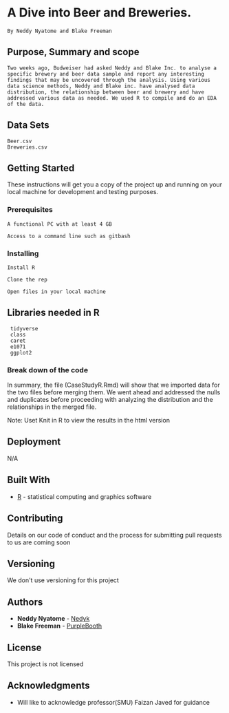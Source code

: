 
# A Dive into Beer and Breweries.
    By Neddy Nyatome and Blake Freeman


## Purpose, Summary and scope 

```
Two weeks ago, Budweiser had asked Neddy and Blake Inc. to analyse a specific brewery and beer data sample and report any interesting findings that may be uncovered through the analysis. Using various data science methods, Neddy and Blake inc. have analysed data distribution, the relationship between beer and brewery and have addressed various data as needed. We used R to compile and do an EDA of the data. 
``` 

## Data Sets 
    Beer.csv
    Breweries.csv 


## Getting Started


These instructions will get you a copy of the project up and running on your local machine for development and testing purposes. 

### Prerequisites

```
A functional PC with at least 4 GB 
```

```
Access to a command line such as gitbash
```

### Installing


```
Install R 
```
```
Clone the rep 
```
 
```
Open files in your local machine 
```


## Libraries needed in R
   ```
    tidyverse
    class 
    caret 
    e1071
    ggplot2 
```

### Break down of the code


In summary, the file (CaseStudyR.Rmd) will show that we imported data for the two files before merging them. We went ahead and addressed the nulls and duplicates before proceeding with analyzing the distribution and the relationships in the merged file. 

Note: Uset Knit in R to view the results in the html version



## Deployment

N/A

## Built With

* [R](https://www.r-project.org/) - statistical computing and graphics software


## Contributing

 Details on our code of conduct and the process for submitting pull requests to us are coming soon 

## Versioning

We don't use versioning for this project 

## Authors

* **Neddy Nyatome** - [Nedyk](https://github.com/Nedyk)
* **Blake Freeman** - [PurpleBooth](https://github.com/BlakeF)



## License

This project is not licensed 

## Acknowledgments

* Will like to acknowledge professor(SMU) Faizan Javed for guidance



